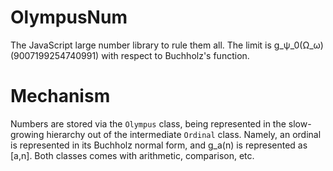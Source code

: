 # OlympusNum
The JavaScript large number library to rule them all. The limit is g_ψ_0(Ω_ω)(9007199254740991) with respect to Buchholz's function.

# Mechanism

Numbers are stored via the <code>Olympus</code> class, being represented in the slow-growing hierarchy out of the intermediate <code>Ordinal</code> class. Namely, an ordinal is represented in its Buchholz normal form, and g_a(n) is represented as [a,n]. Both classes comes with arithmetic, comparison, etc.
